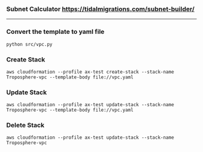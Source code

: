 ### Subnet Calculator https://tidalmigrations.com/subnet-builder/
------

### Convert the template to yaml file

```
python src/vpc.py
```

### Create Stack
```
aws cloudformation --profile ax-test create-stack --stack-name Troposphere-vpc --template-body file://vpc.yaml
``` 
 
### Update Stack
```
aws cloudformation --profile ax-test update-stack --stack-name Troposphere-vpc --template-body file://vpc.yaml
```

### Delete Stack
```
aws cloudformation --profile ax-test update-stack --stack-name Troposphere-vpc
```